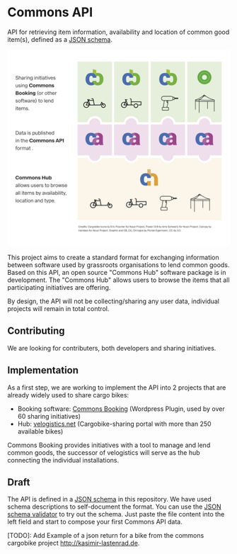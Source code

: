 # Commons API

API for retrieving item information, availability and location of common good item(s), defined as a [JSON schema](http://json-schema.org/).

![](img/portal.png)

This project aims to create a standard format for exchanging information between software used by grassroots organisations to lend common goods. Based on this API, an open source "Commons Hub" software package is in development. The "Commons Hub" allows users to browse the items that all participating initiatives are offering.

By design, the API will not be collecting/sharing any user data, individual projects will remain in total control.

## Contributing

We are looking for contributers, both developers and sharing initiatives.

## Implementation

As a first step, we are working to implement the API into 2 projects that are already widely used to share cargo bikes:

*   Booking software: [Commons Booking](https://github.com/wielebenwir/commons-booking-2) (Wordpress Plugin, used by over 60 sharing initiatives)
*   Hub: [velogistics.net](http://velogistics.net) (Cargobike-sharing portal with more than 250 available bikes)

Commons Booking provides initiatives with a tool to manage and lend common goods, the successor of velogistics will serve as the hub connecting the individual installations.

## Draft

The API is defined in a [JSON schema](https://github.com/wielebenwir/commons-api/blob/master/commons-api.schema.json) in this repository. We have used schema descriptions to self-document the format. You can use the [JSON schema validator](https://www.jsonschemavalidator.net/) to try out the schema. Just paste the file content into the left field and start to compose your first Commons API data.

[TODO]: Add Example of a json return for a bike from the commons cargobike project http://kasimir-lastenrad.de.
